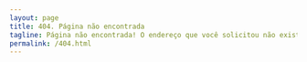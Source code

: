 ```yaml
---
layout: page
title: 404. Página não encontrada
tagline: Página não encontrada! O endereço que você solicitou não existe.
permalink: /404.html
---
```

